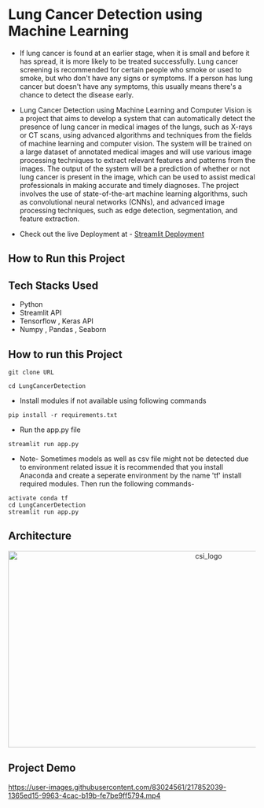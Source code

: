 # Lung Cancer Detection using Machine Learning

- If lung cancer is found at an earlier stage, when it is small and before it has spread, it is more likely to be treated successfully. Lung cancer screening is recommended for certain people who smoke or used to smoke, but who don't have any signs or symptoms. If a person has lung cancer but doesn't have any symptoms, this usually means there's a chance to detect the disease early.

- Lung Cancer Detection using Machine Learning and Computer Vision is a project that aims to develop a system that can automatically detect the presence of lung cancer in medical images of the lungs, such as X-rays or CT scans, using advanced algorithms and techniques from the fields of machine learning and computer vision. The system will be trained on a large dataset of annotated medical images and will use various image processing techniques to extract relevant features and patterns from the images. The output of the system will be a prediction of whether or not lung cancer is present in the image, which can be used to assist medical professionals in making accurate and timely diagnoses. The project involves the use of state-of-the-art machine learning algorithms, such as convolutional neural networks (CNNs), and advanced image processing techniques, such as edge detection, segmentation, and feature extraction.

- Check out the live Deployment at - [Streamlit Deployment](https://vedantkadam-lung-cancer-streamlit-app-le67uq.streamlit.app/) 
## How to Run this Project

## Tech Stacks Used

- Python
- Streamlit API
- Tensorflow , Keras API
- Numpy , Pandas , Seaborn

## How to run this Project
```
git clone URL
```
```
cd LungCancerDetection
```

- Install modules if not available using following commands
```
pip install -r requirements.txt
```

- Run the app.py file
```
streamlit run app.py
```

- Note- Sometimes models as well as csv file might not be detected due to environment related issue it is recommended that you install Anaconda and create a seperate environment by the name 'tf' install required modules.
Then run the following commands-
```
activate conda tf
cd LungCancerDetection
streamlit run app.py

```


## Architecture
<p align="center">
  <a href="/">
    <img src="https://user-images.githubusercontent.com/83024561/219716865-f5bb045e-781d-4281-ae13-b86fcaab911a.png"
         alt="csi_logo" width="800" height="400">
  </a>
</p>

## Project Demo

https://user-images.githubusercontent.com/83024561/217852039-1365ed15-9963-4cac-b19b-fe7be9ff5794.mp4











